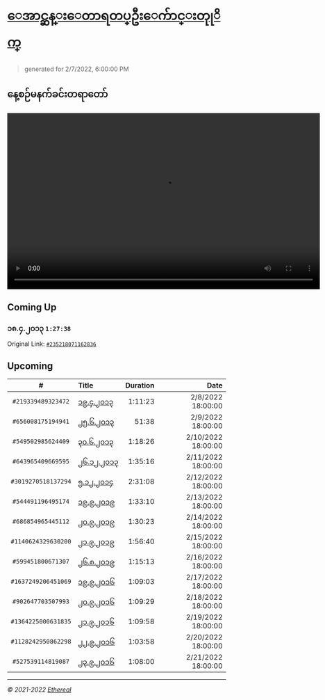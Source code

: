 # [ေအာင္ဆန္းေတာရတပ္ဦးေက်ာင္းတုုိက္](https://www.facebook.com/655653464834259)

> generated for 2/7/2022, 6:00:00 PM

## နေ့စဉ်မနက်ခင်းတရာတော်

<video type="video/mp4" src="https://storage.googleapis.com/mogok-aungsan.appspot.com/public/dhamma/videos/output.mp4" width="720" height="405" preload="auto" controls></video>

## Coming Up

### ၁၈.၄.၂၀၁၃ `1:27:38`

Original Link: [`#235218071162836`](https://www.facebook.com/655653464834259/videos/235218071162836)

## Upcoming

| # | Title | Duration | Date |
|:-----:|:------|---------:|-------------:|
| `#219339489323472` | [၁၉.၄.၂၀၁၃](https://www.facebook.com/655653464834259/videos/219339489323472) | 1:11:23 | 2/8/2022 18:00:00 |
| `#656008175194941` | [၂၅.၆.၂၀၁၃](https://www.facebook.com/655653464834259/videos/656008175194941) | 51:38 | 2/9/2022 18:00:00 |
| `#549502985624409` | [၃၀.၆.၂၀၁၃](https://www.facebook.com/655653464834259/videos/549502985624409) | 1:18:26 | 2/10/2022 18:00:00 |
| `#643965409669595` | [၂၆.၁၂.၂၀၁၃](https://www.facebook.com/655653464834259/videos/643965409669595) | 1:35:16 | 2/11/2022 18:00:00 |
| `#3019270518137294` | [၅.၁၂.၂၀၁၄](https://www.facebook.com/655653464834259/videos/3019270518137294) | 2:31:08 | 2/12/2022 18:00:00 |
| `#544491196495174` | [၁၉.၉.၂၀၁၉](https://www.facebook.com/655653464834259/videos/544491196495174) | 1:33:10 | 2/13/2022 18:00:00 |
| `#686854965445112` | [၂၀.၉.၂၀၁၉](https://www.facebook.com/655653464834259/videos/686854965445112) | 1:30:23 | 2/14/2022 18:00:00 |
| `#1140624329630200` | [၂၁.၉.၂၀၁၉](https://www.facebook.com/655653464834259/videos/1140624329630200) | 1:56:40 | 2/15/2022 18:00:00 |
| `#599451800671307` | [၂၆.၈.၂၀၁၉](https://www.facebook.com/655653464834259/videos/599451800671307) | 1:15:13 | 2/16/2022 18:00:00 |
| `#1637249206451069` | [၁၉.၉.၂၀၁၆](https://www.facebook.com/655653464834259/videos/1637249206451069) | 1:09:03 | 2/17/2022 18:00:00 |
| `#902647703507993` | [၂၀.၉.၂၀၁၆](https://www.facebook.com/655653464834259/videos/902647703507993) | 1:09:29 | 2/18/2022 18:00:00 |
| `#1364225000631835` | [၂၁.၉.၂၀၁၆](https://www.facebook.com/655653464834259/videos/1364225000631835) | 1:09:58 | 2/19/2022 18:00:00 |
| `#1128242950862298` | [၂၂.၉.၂၀၁၆](https://www.facebook.com/655653464834259/videos/1128242950862298) | 1:03:58 | 2/20/2022 18:00:00 |
| `#527539114819087` | [၂၃.၉.၂၀၁၆](https://www.facebook.com/655653464834259/videos/527539114819087) | 1:08:00 | 2/21/2022 18:00:00 |

---

_&copy; 2021-2022 [Ethereal](https://github.com/etherealtech)_